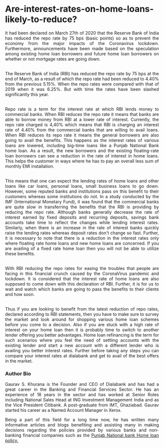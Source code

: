 # Are-interest-rates-on-home-loans-likely-to-reduce?
<p align="justify">It had been declared on March 27th of 2020 that the Reserve Bank of India has reduced the repo rate by 75 bps (basic points) so as to prevent the economy from the major impacts of the Coronavirus lockdown. Furthermore, announcements have been made based on the speculation among existing home loan borrowers and future home loan borrowers on whether or not mortgage rates are going down.<br>
<br><p align="justify">The Reserve Bank of India (RBI) has reduced the repo rate by 75 bps at the end of March, as a result of which the repo rate had been reduced to 4.40% from the previous 5.15%. When the repo rates were compared with that of 2019 when it was 6.25%. But with time the rates have been slashed significantly this year.<br>
<br><p align="justify">Repo rate is a term for the interest rate at which RBI lends money to commercial banks. When RBI reduces the repo rate it means that banks are able to borrow money from RBI at a lower rate of interest. Currently, the repo rate charged is 4,40% which means that RBI is charging an interest rate of 4.40% from the commercial banks that are willing to avail loans. When RBI reduces its repo rate it means the general borrowers are also going to avail the benefits. This happens as the interest rates of various loans are lowered, including big-time loans like a Punjab National Bank home loan. As a result, the new borrowers and the existing floating-rate loan borrowers can see a reduction in the rate of interest in home loans. This helps the customer in ways where he has to pay an overall less sum of monthly EMI installation.<br>
<br><p align="justify">This means that one can expect the lending rates of home loans and other loans like car loans, personal loans, small business loans to go down. However, some reputed banks and institutions pass on this benefit to their customers whereas some institutions do not. In a study conducted by the IMF (International Monetary Fund), it was found that the commercial banks are quite slow in transferring the benefits that the RBI is providing by reducing the repo rate. Although banks generally decrease the rate of interest earned by fixed deposits and recurring deposits, savings bank accounts take time to reflect the changes while lending interest rates. Similarly, when there is an increase in the rate of interest banks quickly raise the lending rates whereas deposit rates don't change so fast. Further, it is necessary to note that there is a reduction in the interest rates only where floating rate home loans and new home loans are concerned. If you are availing of a fixed rate home loan then you will not be able to utilize these benefits.<br>
<br><p align="justify">With RBI reducing the repo rates for easing the troubles that people are facing in this financial crunch caused by the CoronaVirus pandemic and lockdown. It is considered that the interest rate of home loans are also supposed to come down with this declaration of RBI. Further, it is for us to wait and watch which banks are going to pass the benefits to their clients and how soon.<br>
<br><p align="justify">Thus if you are looking to benefit from the latest reduction of repo rates, declared according to RBI statements, then you have to make sure to survey the market and look around for shopping various home loan schemes before you come to a decision. Also if you are stuck with a high rate of interest on your home loan then it is probably time to switch to another lender offering you better advantages. Home loan refinancing is the term for such scenarios where you feel the need of settling accounts with the existing lender and start a new account with a different lender who is availing you better interest rates. Further before taking any steps you can compare your interest rates at dialabank and get to avail of the best offers in the market.

<h3>Author Bio</h3>
<p align="justify">Gaurav S. Khurana is the Founder and CEO of Dialabank and has had a great career in the Banking and Financial Services Sector. He has an experience of 18 years in the sector and has worked at Senior Roles including National Sales Head at ING Investment Management India and as the Vice President Citibank. A post-graduate from IMT, Ghaziabad. Gaurav started his career as a Named Account Manager in Xerox.<br>
<p align="justify">Being a part of this field for a long time now, he has written many informative articles and blogs benefiting and assisting many in making decisions regarding the policies provided by various banks and non-banking financial companies such as the <a href="https://www.dialabank.com/home-loan/punjab-national-bank-home-loan/">Punjab National bank Home loan policy.
